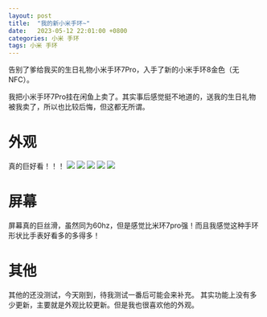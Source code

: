 ```yaml
---
layout: post
title:  "我的新小米手环~"
date:   2023-05-12 22:01:00 +0800
categories: 小米 手环
tags: 小米 手环
---
```

告别了爹给我买的生日礼物小米手环7Pro，入手了新的小米手环8金色（无NFC）。





我把小米手环7Pro挂在闲鱼上卖了。其实事后感觉挺不地道的，送我的生日礼物被我卖了，所以也比较后悔，但这都无所谓。

# 外观
真的巨好看！！！
![](https://mcstarrysky.oss-cn-beijing.aliyuncs.com/blog/2023-05-12-mi-band-8/IMG_7903.jpeg)
![](https://mcstarrysky.oss-cn-beijing.aliyuncs.com/blog/2023-05-12-mi-band-8/IMG_7904.jpeg)
![](https://mcstarrysky.oss-cn-beijing.aliyuncs.com/blog/2023-05-12-mi-band-8/IMG_7907.jpeg)
![](https://mcstarrysky.oss-cn-beijing.aliyuncs.com/blog/2023-05-12-mi-band-8/IMG_7909.jpeg)
![](https://mcstarrysky.oss-cn-beijing.aliyuncs.com/blog/2023-05-12-mi-band-8/IMG_7910.jpeg)

# 屏幕
屏幕真的巨丝滑，虽然同为60hz，但是感觉比米环7pro强！而且我感觉这种手环形状比手表好看多的多得多！

# 其他
其他的还没测试，今天刚到，待我测试一番后可能会来补充。
其实功能上没有多少更新，主要就是外观比较更新。但是我也很喜欢他的外观。